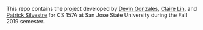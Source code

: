 This repo contains the project developed by [Devin Gonzales](https://github.com/DJGonzales96), [Claire Lin](https://github.com/clairelin23), and [Patrick Silvestre](https://github.com/pjsilvestre) for CS 157A at San Jose State University during the Fall 2019 semester.